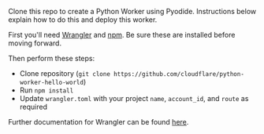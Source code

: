 Clone this repo to create a Python Worker using Pyodide. Instructions below explain how to do this
and deploy this worker.

First you'll need [Wrangler](https://github.com/cloudflare/wrangler2) and
[npm](https://www.npmjs.com/get-npm). Be sure these are installed before moving forward.

Then perform these steps:

- Clone repository (`git clone https://github.com/cloudflare/python-worker-hello-world`)
- Run `npm install`
- Update `wrangler.toml` with your project `name`, `account_id`, and `route` as required

Further documentation for Wrangler can be found [here](https://developers.cloudflare.com/workers/wrangler/).
